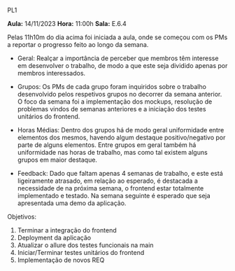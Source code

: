 ﻿
PL1

**Aula:** 14/11/2023 **Hora:** 11:00h **Sala:** E.6.4

Pelas 11h10m do dia acima foi iniciada a aula, onde se começou com os PMs a reportar o progresso feito ao longo da semana.

- Geral: Realçar a importância de perceber que membros têm interesse em desenvolver o trabalho, de modo a que este seja dividido apenas por membros interessados.

- Grupos: Os PMs de cada grupo foram inquiridos sobre o trabalho desenvolvido pelos respetivos grupos no decorrer da semana anterior. O foco da semana foi a implementação dos mockups, resolução de problemas vindos de semanas anteriores e a iniciação dos testes unitários do frontend. 

- Horas Médias: Dentro dos grupos há de modo geral uniformidade entre elementos dos mesmos, havendo algum destaque positivo/negativo por parte de alguns elementos. Entre grupos em geral também há uniformidade nas horas de trabalho, mas como tal existem alguns grupos em maior destaque.

- Feedback: Dado que faltam apenas 4 semanas de trabalho, e este está ligeiramente atrasado, em relação ao esperado, é destacada a necessidade de na próxima semana, o frontend estar totalmente implementado e testado. Na semana seguinte é esperado que seja apresentada uma demo da aplicação.

Objetivos:

1. Terminar a integração do frontend
1. Deployment da aplicação
1. Atualizar o allure dos testes funcionais na main
1. Iniciar/Terminar testes unitários do frontend
1. Implementação de novos REQ

